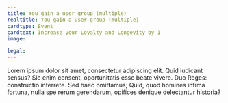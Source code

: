 ```yaml
---
title: You gain a user group (multiple)
realtitle: You gain a user group (multiple)
cardtype: Event
cardtext: Increase your Loyalty and Longevity by 1
image: 

legal: 
---
```

Lorem ipsum dolor sit amet, consectetur adipiscing elit. Quid iudicant sensus? Sic enim censent, oportunitatis esse beate vivere. Duo Reges: constructio interrete. Sed haec omittamus; Quid, quod homines infima fortuna, nulla spe rerum gerendarum, opifices denique delectantur historia?
